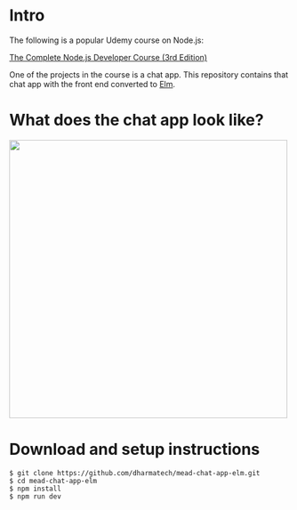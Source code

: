 # Intro

The following is a popular Udemy course on Node.js:

[The Complete Node.js Developer Course (3rd Edition)](https://www.udemy.com/course/the-complete-nodejs-developer-course-2/)

One of the projects in the course is a chat app. This repository contains that chat app with the front end converted to [Elm](https://elm-lang.org/).

# What does the chat app look like?

<img src="https://i.imgur.com/q4gG6S8.png" width="500">

# Download and setup instructions

```
$ git clone https://github.com/dharmatech/mead-chat-app-elm.git
$ cd mead-chat-app-elm
$ npm install
$ npm run dev
```

